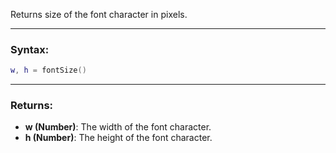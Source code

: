 Returns size of the font character in pixels.

---

### Syntax:
```Lua
w, h = fontSize()
```

---

### Returns:

* **w (Number)**: The width of the font character.
* **h (Number)**: The height of the font character.